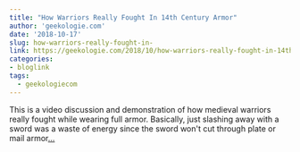 ```yaml
---
title: "How Warriors Really Fought In 14th Century Armor"
author: 'geekologie.com'
date: '2018-10-17'
slug: how-warriors-really-fought-in-
link: https://geekologie.com/2018/10/how-warriors-really-fought-in-14th-centu.php
categories:
- bloglink
tags:
  - geekologiecom
---
```


This is a video discussion and demonstration of how medieval warriors really fought while wearing full armor. Basically, just slashing away with a sword was a waste of energy since the sword won't cut through plate or mail armor[... <i class="fas fa-external-link-alt"></i>](https://geekologie.com/2018/10/how-warriors-really-fought-in-14th-centu.php)

